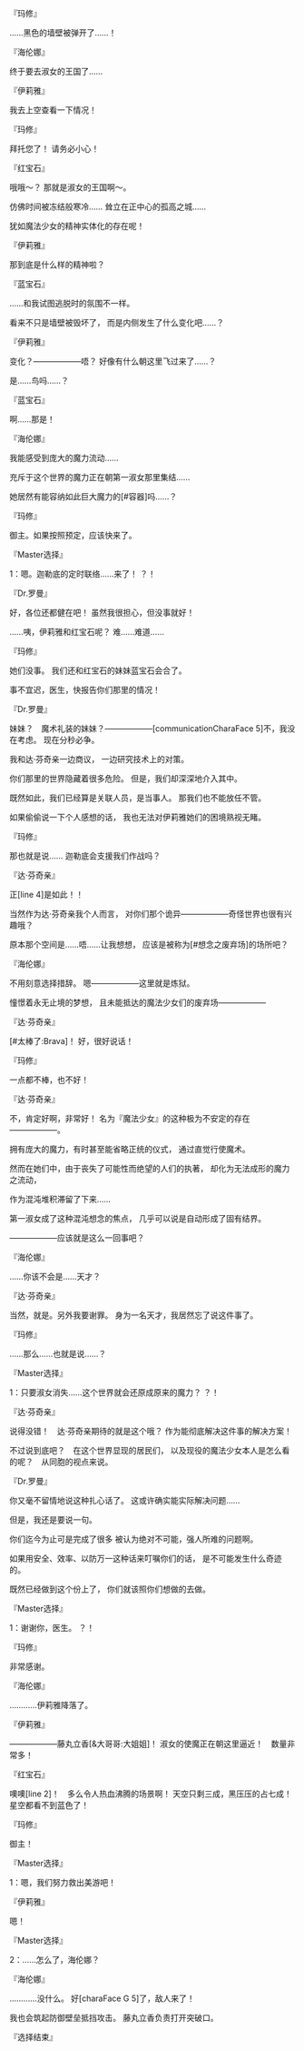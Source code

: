 『玛修』

……黑色的墙壁被弹开了……！

『海伦娜』

终于要去淑女的王国了……

『伊莉雅』

我去上空查看一下情况！

『玛修』

拜托您了！
请务必小心！

『红宝石』

哦哦～？
那就是淑女的王国啊～。

仿佛时间被冻结般寒冷……
耸立在正中心的孤高之城……

犹如魔法少女的精神实体化的存在呢！

『伊莉雅』

那到底是什么样的精神啦？

『蓝宝石』

……和我试图逃脱时的氛围不一样。

看来不只是墙壁被毁坏了，
而是内侧发生了什么变化吧……？

『伊莉雅』

变化？——————唔？
好像有什么朝这里飞过来了……？

是……鸟吗……？

『蓝宝石』

啊……那是！

『海伦娜』

我能感受到庞大的魔力流动……

充斥于这个世界的魔力正在朝第一淑女那里集结……

她居然有能容纳如此巨大魔力的[#容器]吗……？

『玛修』

御主。如果按照预定，应该快来了。

『Master选择』

1：嗯。迦勒底的定时联络……来了！
？！

『Dr.罗曼』

好，各位还都健在吧！
虽然我很担心，但没事就好！

……咦，伊莉雅和红宝石呢？
难……难道……

『玛修』

她们没事。
我们还和红宝石的妹妹蓝宝石会合了。

事不宜迟，医生，快报告你们那里的情况！

『Dr.罗曼』

妹妹？　魔术礼装的妹妹？——————[communicationCharaFace 5]不，我没在考虑。
现在分秒必争。

我和达·芬奇亲一边商议，
一边研究技术上的对策。

你们那里的世界隐藏着很多危险。
但是，我们却深深地介入其中。

既然如此，我们已经算是关联人员，是当事人。
那我们也不能放任不管。

如果偷偷说一下个人感想的话，
我也无法对伊莉雅她们的困境熟视无睹。

『玛修』

那也就是说……
迦勒底会支援我们作战吗？

『达·芬奇亲』

正[line 4]是如此！！

当然作为达·芬奇亲我个人而言，
对你们那个诡异——————奇怪世界也很有兴趣哦？

原本那个空间是……唔……让我想想，
应该是被称为[#想念之废弃场]的场所吧？

『海伦娜』

不用刻意选择措辞。
嗯——————这里就是炼狱。

憧憬着永无止境的梦想，
且未能抵达的魔法少女们的废弃场——————

『达·芬奇亲』

[#太棒了:Brava]！
好，很好说话！

『玛修』

一点都不棒，也不好！

『达·芬奇亲』

不，肯定好啊，非常好！
名为『魔法少女』的这种极为不安定的存在——————。

拥有庞大的魔力，有时甚至能省略正统的仪式，
通过直觉行使魔术。

然而在她们中，由于丧失了可能性而绝望的人们的执著，
却化为无法成形的魔力之流动，

作为混沌堆积滞留了下来……

第一淑女成了这种混沌想念的焦点，
几乎可以说是自动形成了固有结界。

——————应该就是这么一回事吧？

『海伦娜』

……你该不会是……天才？

『达·芬奇亲』

当然，就是。另外我要谢罪。
身为一名天才，我居然忘了说这件事了。

『玛修』

……那么……也就是说……？

『Master选择』

1：只要淑女消失……这个世界就会还原成原来的魔力？
？！

『达·芬奇亲』

说得没错！　达·芬奇亲期待的就是这个哦？
作为能彻底解决这件事的解决方案！

不过说到底吧？　在这个世界显现的居民们，
以及现役的魔法少女本人是怎么看的呢？　从同胞的视点来说。

『Dr.罗曼』

你又毫不留情地说这种扎心话了。
这或许确实能实际解决问题……

但是，我还是要说一句。

你们迄今为止可是完成了很多
被认为绝对不可能，强人所难的问题啊。

如果用安全、效率、以防万一这种话来叮嘱你们的话，
是不可能发生什么奇迹的。

既然已经做到这个份上了，
你们就该照你们想做的去做。

『Master选择』

1：谢谢你，医生。
？！

『玛修』

非常感谢。

『海伦娜』

…………伊莉雅降落了。

『伊莉雅』

——————藤丸立香[&大哥哥:大姐姐]！
淑女的使魔正在朝这里逼近！　数量非常多！

『红宝石』

噢噢[line 2]！　多么令人热血沸腾的场景啊！
天空只剩三成，黑压压的占七成！　星空都看不到蓝色了！

『玛修』

御主！

『Master选择』

1：嗯，我们努力救出美游吧！

『伊莉雅』

嗯！

『Master选择』

2：……怎么了，海伦娜？

『海伦娜』

…………没什么。
好[charaFace G 5]了，敌人来了！

我也会筑起防御壁垒抵挡攻击。
藤丸立香负责打开突破口。

『选择结束』

